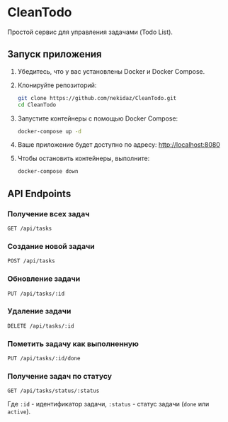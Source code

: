 
# CleanTodo 


Простой сервис для управления задачами (Todo List).


## Запуск приложения

1. Убедитесь, что у вас установлены Docker и Docker Compose.

2. Клонируйте репозиторий:

   ```sh
   git clone https://github.com/nekidaz/CleanTodo.git
   cd CleanTodo
   ```

3. Запустите контейнеры с помощью Docker Compose:

   ```sh
   docker-compose up -d
   ```

4. Ваше приложение будет доступно по адресу: [http://localhost:8080](http://localhost:8080)

5. Чтобы остановить контейнеры, выполните:

   ```sh
   docker-compose down
   ```

## API Endpoints

### Получение всех задач

```
GET /api/tasks
```

### Создание новой задачи

```
POST /api/tasks
```

### Обновление задачи

```
PUT /api/tasks/:id
```

### Удаление задачи

```
DELETE /api/tasks/:id
```

### Пометить задачу как выполненную

```
PUT /api/tasks/:id/done
```

### Получение задач по статусу

```
GET /api/tasks/status/:status
```

Где `:id` - идентификатор задачи, `:status` - статус задачи (`done` или `active`).




